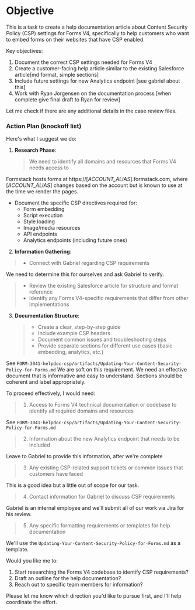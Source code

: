 # Objective

This is a task to create a help documentation article about Content Security Policy (CSP) settings for Forms V4, specifically to help customers who want to embed forms on their websites that have CSP enabled.

Key objectives:

1. Document the correct CSP settings needed for Forms V4
2. Create a customer-facing help article similar to the existing Salesforce article[md format, simple sections]
3. Include future settings for new Analytics endpoint [see gabriel about this]
4. Work with Ryan Jorgensen on the documentation process [when complete give final draft to Ryan for review]

Let me check if there are any additional details in the case review files.

### Action Plan (knockoff list)

Here's what I suggest we do:

1. **Research Phase**:

   > We need to identify all domains and resources that Forms V4 needs access to

Formstack hosts forms at https://[_ACCOUNT_ALIAS_].formstack.com, where [_ACCOUNT_ALIAS_] changes based on the account but is known to use at the time we render the pages.

- Document the specific CSP directives required for:
  - Form embedding
  - Script execution
  - Style loading
  - Image/media resources
  - API endpoints
  - Analytics endpoints (including future ones)

2. **Information Gathering**:

> - Connect with Gabriel regarding CSP requirements

We need to determine this for ourselves and ask Gabriel to verify.

> - Review the existing Salesforce article for structure and format reference
> - Identify any Forms V4-specific requirements that differ from other implementations

3. **Documentation Structure**:
   > - Create a clear, step-by-step guide
   > - Include example CSP headers
   > - Document common issues and troubleshooting steps
   > - Provide separate sections for different use cases (basic embedding, analytics, etc.)

See `FORM-3041-helpdoc-csp/artifacts/Updating-Your-Content-Security-Policy-for-Forms.md`
We are soft on this requirement. We need an effective document that is informative and easy to understand.
Sections should be coherent and label appropriately.

To proceed effectively, I would need:

> 1. Access to Forms V4 technical documentation or codebase to identify all required domains and resources

See `FORM-3041-helpdoc-csp/artifacts/Updating-Your-Content-Security-Policy-for-Forms.md`

> 2. Information about the new Analytics endpoint that needs to be included

Leave to Gabriel to provide this information, after we're complete

> 3. Any existing CSP-related support tickets or common issues that customers have faced

This is a good idea but a little out of scope for our task.

> 4. Contact information for Gabriel to discuss CSP requirements

Gabriel is an internal employee and we'll submit all of our work via Jira for his review.

> 5. Any specific formatting requirements or templates for help documentation

We'll use the `Updating-Your-Content-Security-Policy-for-Forms.md` as a template.

Would you like me to:

1. Start researching the Forms V4 codebase to identify CSP requirements?
2. Draft an outline for the help documentation?
3. Reach out to specific team members for information?

Please let me know which direction you'd like to pursue first, and I'll help coordinate the effort.

